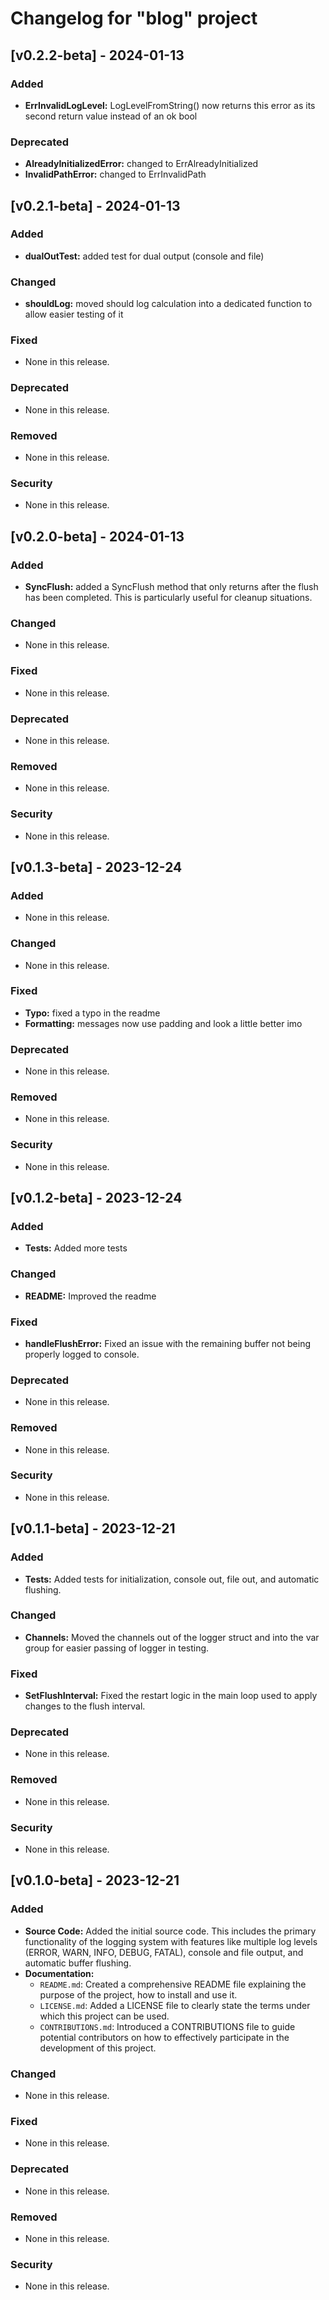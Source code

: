 # Changelog for "blog" project

## [v0.2.2-beta] - 2024-01-13

### Added
- **ErrInvalidLogLevel:** LogLevelFromString() now returns this error as its second return value instead of an ok bool

### Deprecated
- **AlreadyInitializedError:** changed to ErrAlreadyInitialized
- **InvalidPathError:** changed to ErrInvalidPath

## [v0.2.1-beta] - 2024-01-13

### Added
- **dualOutTest:** added test for dual output (console and file)

### Changed
- **shouldLog:** moved should log calculation into a dedicated function to allow easier testing of it

### Fixed
- None in this release.

### Deprecated
- None in this release.

### Removed
- None in this release.

### Security
- None in this release.

## [v0.2.0-beta] - 2024-01-13

### Added
- **SyncFlush:** added a SyncFlush method that only returns after the flush has been completed. This is particularly useful for cleanup situations.

### Changed
- None in this release.

### Fixed
- None in this release.

### Deprecated
- None in this release.

### Removed
- None in this release.

### Security
- None in this release.

## [v0.1.3-beta] - 2023-12-24

### Added
- None in this release.

### Changed
- None in this release.

### Fixed
- **Typo:** fixed a typo in the readme
- **Formatting:** messages now use padding and look a little better imo

### Deprecated
- None in this release.

### Removed
- None in this release.

### Security
- None in this release.

## [v0.1.2-beta] - 2023-12-24

### Added
- **Tests:** Added more tests

### Changed
- **README:** Improved the readme

### Fixed
- **handleFlushError:** Fixed an issue with the remaining buffer not being properly logged to console.

### Deprecated
- None in this release.

### Removed
- None in this release.

### Security
- None in this release.

## [v0.1.1-beta] - 2023-12-21

### Added
- **Tests:** Added tests for initialization, console out, file out, and automatic flushing.

### Changed
- **Channels:** Moved the channels out of the logger struct and into the var group for easier passing of logger in testing.

### Fixed
- **SetFlushInterval:** Fixed the restart logic in the main loop used to apply changes to the flush interval.

### Deprecated
- None in this release.

### Removed
- None in this release.

### Security
- None in this release.

## [v0.1.0-beta] - 2023-12-21

### Added
- **Source Code:** Added the initial source code. This includes the primary functionality of the logging system with features like multiple log levels (ERROR, WARN, INFO, DEBUG, FATAL), console and file output, and automatic buffer flushing.
- **Documentation:**
  - `README.md`: Created a comprehensive README file explaining the purpose of the project, how to install and use it.
  - `LICENSE.md`: Added a LICENSE file to clearly state the terms under which this project can be used.
  - `CONTRIBUTIONS.md`: Introduced a CONTRIBUTIONS file to guide potential contributors on how to effectively participate in the development of this project.

### Changed
- None in this release.

### Fixed
- None in this release.

### Deprecated
- None in this release.

### Removed
- None in this release.

### Security
- None in this release.